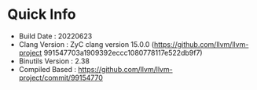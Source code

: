 # Quick Info
* Build Date : 20220623
* Clang Version : ZyC clang version 15.0.0 (https://github.com/llvm/llvm-project 991547703a1909392eccc1080778117e522db9f7)
* Binutils Version : 2.38
* Compiled Based : https://github.com/llvm/llvm-project/commit/99154770


